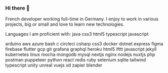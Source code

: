 ### Hi there 👋

French developer working full-time in Germany. I enjoy to work in various projects, big or small and love to learn new technologies.

Languages I am proficient with:
java css3 html5 typescript javascript

arduino aws azure bash c circleci csharp css3 docker dotnet express figma firebase flutter gcp git grafana graphql heroku html5 ifttt javascript jekyll kubernetes linux mocha mongodb mysql nextjs nginx nodejs nuxtjs php postman puppeteer python react redis ruby selenium sqlite tailwind typescript unity unreal vuejs xd zapier blender

<!--
**AkromeDev/AkromeDev** is a ✨ _special_ ✨ repository because its `README.md` (this file) appears on your GitHub profile.

Here are some ideas to get you started:

- 🔭 I’m currently working on ...
- 🌱 I’m currently learning ...
- 👯 I’m looking to collaborate on ...
- 🤔 I’m looking for help with ...
- 💬 Ask me about ...
- 📫 How to reach me: ...
- 😄 Pronouns: ...
- ⚡ Fun fact: ...
-->
